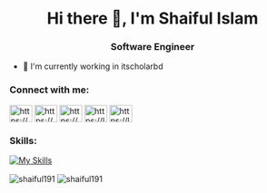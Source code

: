 
<h1 align="center">Hi there 👋, I'm Shaiful Islam</h1>
<h3 align="center">Software Engineer</h3>

- 🔏 I'm currently working in itscholarbd 


<h3 align="left">Connect with me:</h3>
<p align="left">
<a href="https://www.linkedin.com/in/shaiful-islam-980a13279/" target="blank"><img align="center" src="https://raw.githubusercontent.com/rahuldkjain/github-profile-readme-generator/master/src/images/icons/Social/linked-in-alt.svg" alt="https://www.linkedin.com/in/shaiful-islam-980a13279/" height="30" width="40" /></a>
<a href="https://codeforces.com/profile/shaiful_26" target="blank"><img align="center" src="https://raw.githubusercontent.com/rahuldkjain/github-profile-readme-generator/master/src/images/icons/Social/codeforces.svg" alt="https://codeforces.com/profile/shaiful_26" height="30" width="40" /></a>
<a href="https://www.hackerrank.com/profile/devshaiful26" target="blank"><img align="center" src="https://raw.githubusercontent.com/rahuldkjain/github-profile-readme-generator/master/src/images/icons/Social/hackerrank.svg" alt="https://www.hackerrank.com/profile/devshaiful26" height="30" width="40" /></a>
<a href="https://lightoj.com/user/devhridoy" target="blank"><img align="center" src="https://lightoj.com/loj-og-image.png" alt="https://leetcode.com/shaiful_26/" height="30" width="40" /></a>
<a href="https://leetcode.com/saifulislamridoy1999/" target="blank"><img align="center" src="https://raw.githubusercontent.com/rahuldkjain/github-profile-readme-generator/master/src/images/icons/Social/leet-code.svg" alt="https://leetcode.com/saifulislamridoy1999/" height="30" width="40" /></a>

</p>

<h3 align="left">Skills: </h3>

[![My Skills](https://skillicons.dev/icons?i=cpp,html,css,javascript)](https://skillicons.dev)

<p><img align="center" src="https://github-readme-streak-stats.herokuapp.com/?user=shaiful191&" alt="shaiful191" />          <img align="center" src="https://github-readme-stats.vercel.app/api/top-langs?username=shaiful191&show_icons=true&locale=en&layout=compact" alt="shaiful191" /></p>

